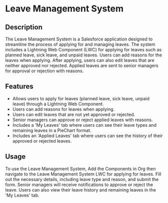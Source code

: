 # Leave Management System

## Description
The Leave Management System is a Salesforce application designed to streamline the process of applying for and managing leaves. The system includes a Lightning Web Component (LWC) for applying for leaves such as planned leave, sick leave, and unpaid leaves. Users can add reasons for the leaves when applying. After applying, users can also edit leaves that are neither approved nor rejected. Applied leaves are sent to senior managers for approval or rejection with reasons.

## Features
- Allows users to apply for leaves (planned leave, sick leave, unpaid leave) through a Lightning Web Component.
- Users can add reasons for leaves when applying.
- Users can edit leaves that are not yet approved or rejected.
- Senior managers can approve or reject applied leaves with reasons.
- Includes a 'My Leaves' tab where users can see their leave types and remaining leaves in a PieChart format.
- Includes an 'Applied Leaves' tab where users can see the history of their approved or rejected leaves.

## Usage
To use the Leave Management System, Add the Components in Org then navigate to the Leave Management System LWC for applying for leaves. Fill out the necessary details, including leave type and reason, and submit the form. Senior managers will receive notifications to approve or reject the leave. Users can also view their leave history and remaining leaves in the 'My Leaves' tab.
